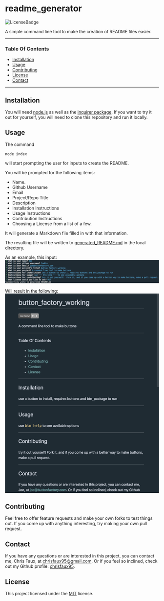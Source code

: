 
# readme_generator
![LicenseBadge](https://img.shields.io/badge/License-MIT-lightgrey)


A simple command line tool to make the creation of README files easier.

---
### Table Of Contents
 
* [Installation](#installation)
* [Usage](#usage)
* [Contributing](#contributing)
* [License](#license)
* [Contact](#contact)

---

## Installation
 
You will need [node.js](https://nodejs.org/) as well as the [inquirer package](https://www.npmjs.com/package/inquirer).  If you want to try it out for yourself, you will need to clone this repository and run it locally.

## Usage

The command
```
node index
```
 will start prompting the user for inputs to create the README.

You will be prompted for the following items:
* Name.
* Github Username
* Email
* Project/Repo Title
* Description
* Installation Instructions
* Usage Instructions
* Contribution Instructions
* Choosing a License from a list of a few.

It will generate a Markdown file filled in with that information.

The resulting file will be written to [generated_README.md]() in the local directory.

As an example, this input:
![commandlineinput](assets/images/input.png)

Will result in the following:
[![Output README](assets/images/result.png)](generated_README.md)


## Contributing

Feel free to offer feature requests and make your own forks to test things out.  If you come up with anything interesting, try making your own pull request.

## Contact

If you have any questions or are interested in this project, you can contact me, Chris Faux, at chrisfaux95@gmail.com.  Or if you feel so inclined, check out my Github profile: [chrisfaux95](https:/github.com/chrisfaux95).
    

## License

This project licensed under the [MIT](https://choosealicense.com/licenses/mit/) license.
